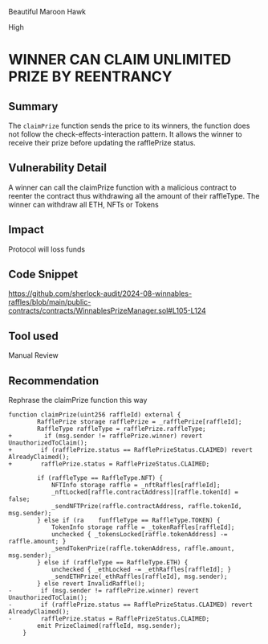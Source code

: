 Beautiful Maroon Hawk

High

# WINNER CAN CLAIM UNLIMITED PRIZE BY REENTRANCY

## Summary
The `claimPrize` function sends the price to its winners, the function does not follow the check-effects-interaction pattern. It allows the winner to receive their prize before updating the rafflePrize status.
## Vulnerability Detail
A winner can call the claimPrize function with a malicious contract to reenter the contract thus withdrawing all the amount of their raffleType. The winner can withdraw all ETH, NFTs or Tokens
## Impact
Protocol will loss funds 
## Code Snippet
https://github.com/sherlock-audit/2024-08-winnables-raffles/blob/main/public-contracts/contracts/WinnablesPrizeManager.sol#L105-L124
## Tool used

Manual Review

## Recommendation
Rephrase the claimPrize function this way


```solidity
function claimPrize(uint256 raffleId) external {
        RafflePrize storage rafflePrize = _rafflePrize[raffleId];
        RaffleType raffleType = rafflePrize.raffleType;
+         if (msg.sender != rafflePrize.winner) revert UnauthorizedToClaim();
+        if (rafflePrize.status == RafflePrizeStatus.CLAIMED) revert AlreadyClaimed();
+        rafflePrize.status = RafflePrizeStatus.CLAIMED;
        
        if (raffleType == RaffleType.NFT) {
            NFTInfo storage raffle = _nftRaffles[raffleId];
            _nftLocked[raffle.contractAddress][raffle.tokenId] = false;
            _sendNFTPrize(raffle.contractAddress, raffle.tokenId, msg.sender);
        } else if (ra    funffleType == RaffleType.TOKEN) {
            TokenInfo storage raffle = _tokenRaffles[raffleId];
            unchecked { _tokensLocked[raffle.tokenAddress] -= raffle.amount; }
            _sendTokenPrize(raffle.tokenAddress, raffle.amount, msg.sender);
        } else if (raffleType == RaffleType.ETH) {
            unchecked { _ethLocked -= _ethRaffles[raffleId]; }
            _sendETHPrize(_ethRaffles[raffleId], msg.sender);
        } else revert InvalidRaffle();
-        if (msg.sender != rafflePrize.winner) revert UnauthorizedToClaim();
-        if (rafflePrize.status == RafflePrizeStatus.CLAIMED) revert AlreadyClaimed();
-        rafflePrize.status = RafflePrizeStatus.CLAIMED;
        emit PrizeClaimed(raffleId, msg.sender);
    }
```
